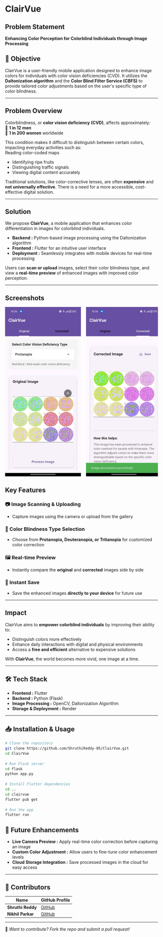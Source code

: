# ClairVue  

## Problem Statement  
**Enhancing Color Perception for Colorblind Individuals through Image Processing**  

## 🎯 Objective  
ClairVue is a user-friendly mobile application designed to enhance image colors for individuals with color vision deficiencies (CVD). It utilizes the **Daltonization algorithm** and the **Color Blind Filter Service (CBFS)** to provide tailored color adjustments based on the user's specific type of color blindness.  

---

## Problem Overview  
Colorblindness, or **color vision deficiency (CVD)**, affects approximately:  
🔹 **1 in 12 men**  
🔹 **1 in 200 women** worldwide  

This condition makes it difficult to distinguish between certain colors, impacting everyday activities such as:  
Reading color-coded maps  
- Identifying ripe fruits  
- Distinguishing traffic signals  
- Viewing digital content accurately  

Traditional solutions, like color-corrective lenses, are often **expensive** and **not universally effective**. There is a need for a more accessible, cost-effective digital solution.  

---

## Solution  
We propose **ClairVue**, a mobile application that enhances color differentiation in images for colorblind individuals.  

- **Backend :** Python-based image processing using the Daltonization algorithm  
- **Frontend :** Flutter for an intuitive user interface  
- **Deployment :** Seamlessly integrates with mobile devices for real-time processing  

Users can **scan or upload** images, select their color blindness type, and view a **real-time preview** of enhanced images with improved color perception.  

---

## Screenshots
<pre>
<img src = "https://github.com/ShruthiReddy-05/color/blob/main/assets/input.jpg" width = "250">  <img src = "https://github.com/ShruthiReddy-05/color/blob/main/assets/output.jpg" width = "250">
</pre>

## Key Features  

### 📷 Image Scanning & Uploading  
- Capture images using the camera or upload from the gallery  

### 🎨 Color Blindness Type Selection  
- Choose from **Protanopia, Deuteranopia, or Tritanopia** for customized color correction  

### 🖼 Real-time Preview  
- Instantly compare the **original** and **corrected** images side by side  

### 💾 Instant Save  
- Save the enhanced images **directly to your device** for future use  

---

## Impact  
ClairVue aims to **empower colorblind individuals** by improving their ability to:  
- Distinguish colors more effectively  
- Enhance daily interactions with digital and physical environments  
- Access a **free and efficient** alternative to expensive solutions  

With **ClairVue**, the world becomes more vivid, one image at a time.  

---

## 🛠️ Tech Stack  
- **Frontend :** Flutter  
- **Backend :** Python (Flask)  
- **Image Processing :** OpenCV, Daltonization Algorithm  
- **Storage & Deployment :** Render  

---

## 📥 Installation & Usage  
```sh
# Clone the repository
git clone https://github.com/ShruthiReddy-05/ClairVue.git
cd ClairVue

# Run Flask server
cd flask
python app.py

# Install Flutter dependencies
cd ..
cd clairvue
flutter pub get

# Run the app
flutter run
```

## 🔗 Future Enhancements  
- **Live Camera Preview :** Apply real-time color correction before capturing an image  
- **Custom Color Adjustment :** Allow users to fine-tune color enhancement levels   
- **Cloud Storage Integration :** Save processed images in the cloud for easy access   

---

## 🤝 Contributors  
| Name | GitHub Profile |  
|------|---------------|  
| **Shruthi Reddy** | [GitHub](https://github.com/ShruthiReddy-05) |  
| **Nikhil Parkar** | [GitHub](https://github.com/Nikhil-1426) |  

---

🚀 *Want to contribute? Fork the repo and submit a pull request!*  
